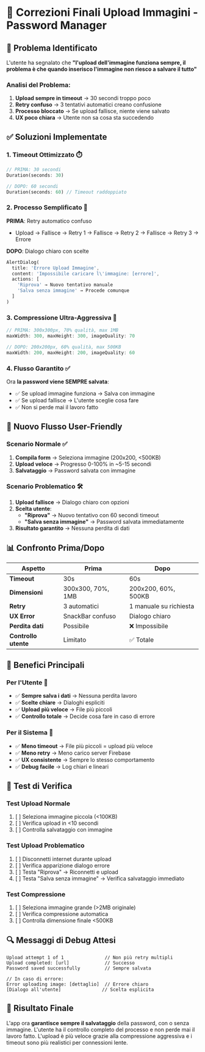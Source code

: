 # 🎯 Correzioni Finali Upload Immagini - Password Manager

## 🚨 **Problema Identificato**

L'utente ha segnalato che **"l'upload dell'immagine funziona sempre, il problema è che quando inserisco l'immagine non riesco a salvare il tutto"**

### Analisi del Problema:
1. **Upload sempre in timeout** → 30 secondi troppo poco
2. **Retry confuso** → 3 tentativi automatici creano confusione
3. **Processo bloccato** → Se upload fallisce, niente viene salvato
4. **UX poco chiara** → Utente non sa cosa sta succedendo

## ✅ **Soluzioni Implementate**

### 1. **Timeout Ottimizzato** ⏱️
```dart
// PRIMA: 30 secondi
Duration(seconds: 30)

// DOPO: 60 secondi
Duration(seconds: 60) // Timeout raddoppiato
```

### 2. **Processo Semplificato** 🔄
**PRIMA**: Retry automatico confuso
- Upload → Fallisce → Retry 1 → Fallisce → Retry 2 → Fallisce → Retry 3 → Errore

**DOPO**: Dialogo chiaro con scelte
```dart
AlertDialog(
  title: 'Errore Upload Immagine',
  content: 'Impossibile caricare l\'immagine: [errore]',
  actions: [
    'Riprova' → Nuovo tentativo manuale
    'Salva senza immagine' → Procede comunque
  ]
)
```

### 3. **Compressione Ultra-Aggressiva** 📏
```dart
// PRIMA: 300x300px, 70% qualità, max 1MB
maxWidth: 300, maxHeight: 300, imageQuality: 70

// DOPO: 200x200px, 60% qualità, max 500KB  
maxWidth: 200, maxHeight: 200, imageQuality: 60
```

### 4. **Flusso Garantito** ✅
Ora **la password viene SEMPRE salvata**:
- ✅ Se upload immagine funziona → Salva con immagine
- ✅ Se upload fallisce → L'utente sceglie cosa fare
- ✅ Non si perde mai il lavoro fatto

## 🔄 **Nuovo Flusso User-Friendly**

### Scenario Normale ✅
1. **Compila form** → Seleziona immagine (200x200, <500KB)
2. **Upload veloce** → Progresso 0-100% in ~5-15 secondi
3. **Salvataggio** → Password salvata con immagine

### Scenario Problematico 🛠️
1. **Upload fallisce** → Dialogo chiaro con opzioni
2. **Scelta utente**:
   - **"Riprova"** → Nuovo tentativo con 60 secondi timeout
   - **"Salva senza immagine"** → Password salvata immediatamente
3. **Risultato garantito** → Nessuna perdita di dati

## 📊 **Confronto Prima/Dopo**

| Aspetto | Prima | Dopo |
|---------|--------|------|
| **Timeout** | 30s | 60s |
| **Dimensioni** | 300x300, 70%, 1MB | 200x200, 60%, 500KB |
| **Retry** | 3 automatici | 1 manuale su richiesta |
| **UX Error** | SnackBar confuso | Dialogo chiaro |
| **Perdita dati** | Possibile | ❌ Impossibile |
| **Controllo utente** | Limitato | ✅ Totale |

## 🎯 **Benefici Principali**

### Per l'Utente 👤
- ✅ **Sempre salva i dati** → Nessuna perdita lavoro
- ✅ **Scelte chiare** → Dialoghi espliciti
- ✅ **Upload più veloce** → File più piccoli
- ✅ **Controllo totale** → Decide cosa fare in caso di errore

### Per il Sistema 🔧
- ✅ **Meno timeout** → File più piccoli = upload più veloce
- ✅ **Meno retry** → Meno carico server Firebase
- ✅ **UX consistente** → Sempre lo stesso comportamento
- ✅ **Debug facile** → Log chiari e lineari

## 🧪 **Test di Verifica**

### Test Upload Normale
1. [ ] Seleziona immagine piccola (<100KB)
2. [ ] Verifica upload in <10 secondi
3. [ ] Controlla salvataggio con immagine

### Test Upload Problematico
1. [ ] Disconnetti internet durante upload
2. [ ] Verifica apparizione dialogo errore
3. [ ] Testa "Riprova" → Riconnetti e upload
4. [ ] Testa "Salva senza immagine" → Verifica salvataggio immediato

### Test Compressione
1. [ ] Seleziona immagine grande (>2MB originale)
2. [ ] Verifica compressione automatica
3. [ ] Controlla dimensione finale <500KB

## 🔍 **Messaggi di Debug Attesi**

```
Upload attempt 1 of 1               // Non più retry multipli
Upload completed: [url]             // Successo
Password saved successfully         // Sempre salvata

// In caso di errore:
Error uploading image: [dettaglio]  // Errore chiaro
[Dialogo all'utente]               // Scelta esplicita
```

## 📱 **Risultato Finale**

L'app ora **garantisce sempre il salvataggio** della password, con o senza immagine. L'utente ha il controllo completo del processo e non perde mai il lavoro fatto. L'upload è più veloce grazie alla compressione aggressiva e i timeout sono più realistici per connessioni lente. 